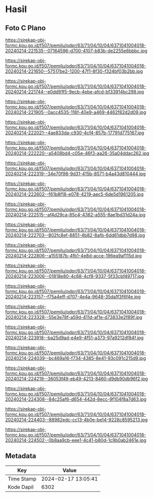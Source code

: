 # Hasil

## Foto C Plano

https://sirekap-obj-formc.kpu.go.id/f507/pemilu/pdpr/63/71/04/10/04/6371041004018-20240214-221535--07164596-d700-4107-b83b-de2255e6bbbc.jpg

https://sirekap-obj-formc.kpu.go.id/f507/pemilu/pdpr/63/71/04/10/04/6371041004018-20240214-221650--57517be2-1200-47f1-8f30-f324bf03b2bb.jpg

https://sirekap-obj-formc.kpu.go.id/f507/pemilu/pdpr/63/71/04/10/04/6371041004018-20240214-221744--e0dd91f5-9ecb-4ebe-afcd-bf33914bc298.jpg

https://sirekap-obj-formc.kpu.go.id/f507/pemilu/pdpr/63/71/04/10/04/6371041004018-20240214-221905--0acc4535-116f-40e9-a469-4462f82d2d09.jpg

https://sirekap-obj-formc.kpu.go.id/f507/pemilu/pdpr/63/71/04/10/04/6371041004018-20240214-222021--4ae833da-c930-4cf4-857b-17791d775167.jpg

https://sirekap-obj-formc.kpu.go.id/f507/pemilu/pdpr/63/71/04/10/04/6371041004018-20240214-222220--a5408bd4-c05e-46f3-aa26-35a04ddac262.jpg

https://sirekap-obj-formc.kpu.go.id/f507/pemilu/pdpr/63/71/04/10/04/6371041004018-20240214-222319--34e70f98-9d31-415b-8571-b4a43d810444.jpg

https://sirekap-obj-formc.kpu.go.id/f507/pemilu/pdpr/63/71/04/10/04/6371041004018-20240214-222602--f61b8f18-e078-4219-aec5-6de5d1961205.jpg

https://sirekap-obj-formc.kpu.go.id/f507/pemilu/pdpr/63/71/04/10/04/6371041004018-20240214-222515--af4d29ca-85c4-4362-a555-8ae1bd31d24a.jpg

https://sirekap-obj-formc.kpu.go.id/f507/pemilu/pdpr/63/71/04/10/04/6371041004018-20240214-222703--802fc8ef-8851-4b82-8afb-6dd61dbb7d98.jpg

https://sirekap-obj-formc.kpu.go.id/f507/pemilu/pdpr/63/71/04/10/04/6371041004018-20240214-222806--a155187b-4fb1-4e8d-acce-196ea9af115d.jpg

https://sirekap-obj-formc.kpu.go.id/f507/pemilu/pdpr/63/71/04/10/04/6371041004018-20240214-223006--01818e80-4c68-4cf8-9337-5f33cbf49717.jpg

https://sirekap-obj-formc.kpu.go.id/f507/pemilu/pdpr/63/71/04/10/04/6371041004018-20240214-223157--f75a4eff-d707-4e4a-9648-35da1f3f6f4e.jpg

https://sirekap-obj-formc.kpu.go.id/f507/pemilu/pdpr/63/71/04/10/04/6371041004018-20240214-223328--55e3e78f-a59d-411d-af1e-d73833e2f89f.jpg

https://sirekap-obj-formc.kpu.go.id/f507/pemilu/pdpr/63/71/04/10/04/6371041004018-20240214-223918--ba25d9ad-e4e9-4f51-a373-97a9212df84f.jpg

https://sirekap-obj-formc.kpu.go.id/f507/pemilu/pdpr/63/71/04/10/04/6371041004018-20240214-224039--bc469a16-f734-4385-8e41-93c091c215d9.jpg

https://sirekap-obj-formc.kpu.go.id/f507/pemilu/pdpr/63/71/04/10/04/6371041004018-20240214-224219--36053f49-eb49-4213-8460-d9db90db96f2.jpg

https://sirekap-obj-formc.kpu.go.id/f507/pemilu/pdpr/63/71/04/10/04/6371041004018-20240214-224308--84c25af6-d654-442d-8ecc-9f104f8a7d63.jpg

https://sirekap-obj-formc.kpu.go.id/f507/pemilu/pdpr/63/71/04/10/04/6371041004018-20240214-224403--88982edc-cc13-4b0e-be14-9228c8595213.jpg

https://sirekap-obj-formc.kpu.go.id/f507/pemilu/pdpr/63/71/04/10/04/6371041004018-20240214-224502--0b8aa9cb-eee1-4c41-b80d-1c9b0ab2461e.jpg


## Metadata

| Key        | Value               |
| ---------- | ------------------- |
| Time Stamp | 2024-02-17 13:05:41 |
| Kode Dapil | 6302                |



